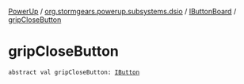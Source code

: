 [PowerUp](../../index.md) / [org.stormgears.powerup.subsystems.dsio](../index.md) / [IButtonBoard](index.md) / [gripCloseButton](./grip-close-button.md)

# gripCloseButton

`abstract val gripCloseButton: `[`IButton`](../../org.stormgears.utils.dsio/-i-button/index.md)